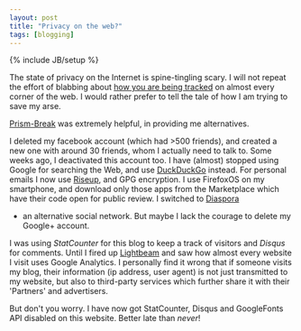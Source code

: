 ```yaml
---
layout: post
title: "Privacy on the web?"
tags: [blogging]
---
```

{% include JB/setup %}

The state of privacy on the Internet is spine-tingling scary. I will not repeat the effort of
blabbing about [how you are being tracked](https://www.eff.org/nsa-spying) on almost every corner
of the web. I would rather prefer to tell the tale of how I am trying to save my arse.

[Prism-Break](http://prism-break.org) was extremely helpful, in providing me alternatives.

I deleted my facebook account (which had >500 friends), and created a new one with around 30
friends, whom I actually need to talk to. Some weeks ago, I deactivated this account too.
I have (almost) stopped using Google for searching the Web, and use [DuckDuckGo](http://ddg.gg)
instead. For personal emails I now use [Riseup](http://riseup.net), and GPG encryption.
I use FirefoxOS on my smartphone, and download only those apps from the Marketplace which
have their code open for public review. I switched to [Diaspora](http://diasporafoundation.org/)
- an alternative social network. But maybe I lack the courage to delete my Google+ account.

I was using *StatCounter* for this blog to keep a track of visitors and *Disqus* for 
comments. Until I fired up [Lightbeam](https://en.wikipedia.org/wiki/Lightbeam_%28software%29)
and saw how almost every website I visit uses Google Analytics. I personally find it wrong
that if someone visits my blog, their information (ip address, user agent) is not just
transmitted to my website, but also to third-party services which further share it with their
'Partners' and advertisers.

But don't you worry. I have now got StatCounter, Disqus and GoogleFonts API disabled on this website.
Better late than *never*!
